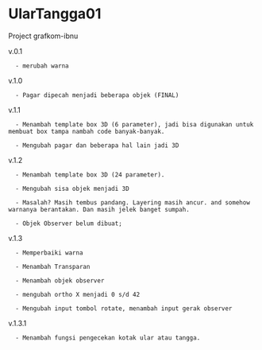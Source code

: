 # UlarTangga01
Project grafkom-ibnu

v.0.1 

      - merubah warna

v.1.0 

      - Pagar dipecah menjadi beberapa objek (FINAL)

v.1.1 

      - Menambah template box 3D (6 parameter), jadi bisa digunakan untuk membuat box tampa nambah code banyak-banyak. 

      - Mengubah pagar dan beberapa hal lain jadi 3D 

v.1.2 

      - Menambah template box 3D (24 parameter). 

      - Mengubah sisa objek menjadi 3D
      
      - Masalah? Masih tembus pandang. Layering masih ancur. and somehow warnanya berantakan. Dan masih jelek banget sumpah.
      
      - Objek Observer belum dibuat;

v.1.3

      - Memperbaiki warna
      
      - Menambah Transparan
      
      - Menambah objek observer
      
      - mengubah ortho X menjadi 0 s/d 42
      
      - Mengubah input tombol rotate, menambah input gerak observer
      
v.1.3.1

      - Menambah fungsi pengecekan kotak ular atau tangga.
